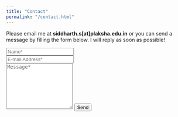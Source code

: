 ```yaml
---
title: "Contact"
permalink: "/contact.html"
---
```


<form action="https://formspree.io/f/xaylddnb" method="POST">    
<p class="mb-4">Please email me at <b>siddharth.s[at]plaksha.edu.in</b> or you can send a message by filling the form below. I will reply as soon as possible!</p>
<div class="form-group row">
<div class="col-md-6">
<input class="form-control" type="text" name="name" placeholder="Name*" required>
</div>
<div class="col-md-6">
<input class="form-control" type="email" name="_replyto" placeholder="E-mail Address*" required>
</div>
</div>
<textarea rows="8" class="form-control mb-3" name="message" placeholder="Message*" required></textarea>    
<input class="btn btn-success" type="submit" value="Send">
</form>
